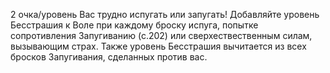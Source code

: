 2 очка/уровень
Вас трудно испугать или запугать! 
Добавляйте уровень Бесстрашия к Воле при каждому броску испуга, попытке сопротивления Запугиванию (с.202) или сверхествественным силам, вызывающим страх.
Также уровень Бесстрашия вычитается из всех бросков Запугивания, сделанных против вас.

